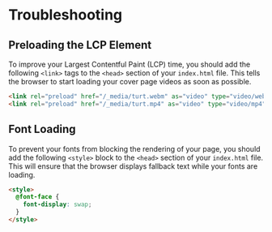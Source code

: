 # Troubleshooting

## Preloading the LCP Element

To improve your Largest Contentful Paint (LCP) time, you should add the following `<link>` tags to the `<head>` section of your `index.html` file. This tells the browser to start loading your cover page videos as soon as possible.

```html
<link rel="preload" href="/_media/turt.webm" as="video" type="video/webm">
<link rel="preload" href="/_media/turt.mp4" as="video" type="video/mp4">
```


## Font Loading

To prevent your fonts from blocking the rendering of your page, you should add the following `<style>` block to the `<head>` section of your `index.html` file. This will ensure that the browser displays fallback text while your fonts are loading.

```html
<style>
  @font-face {
    font-display: swap;
  }
</style>
```
